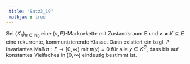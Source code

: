 ```yaml
---
 title: "Satz3_19"
 mathjax : true
---
```

Sei $(X_{n})_{n \in \mathbb{N}_{0}}$ eine $(\nu,P)$-Markovkette mit
Zustandsraum E und $\emptyset \neq K \subseteq E$ eine rekurrente,
kommunizierende Klasse. Dann existiert ein bzgl. $P$ invariantes Maß
$\pi: E \to [0,\infty)$ mit $\pi(y) = 0$ für alle $y \in K^{C}$, dass
bis auf konstantes Vielfaches in $[0,\infty)$ eindeutig bestimmt ist.
